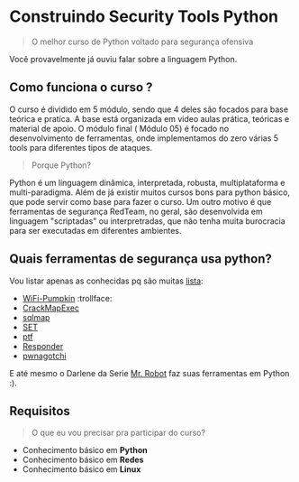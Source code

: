 # Construindo Security Tools Python

> O melhor curso de Python voltado para segurança ofensiva

Você provavelmente já ouviu falar sobre a linguagem Python.

## Como funciona o curso ?

O curso é dividido em 5 módulo, sendo que 4 deles são focados para base teórica e pratíca. A base está organizada em video aulas prática, teóricas e material de apoio.
O módulo final ( Módulo 05) é focado no desenvolvimento de ferramentas, onde implementamos do zero várias 5 tools para diferentes tipos de ataques.

> Porque Python?

Python é um linguagem dinâmica, interpretada, robusta, multiplataforma e multi-paradigma. Além de já existir muitos cursos bons para python básico, que pode servir como base para fazer o curso.
Um outro motivo é que ferramentas de segurança RedTeam, no geral, são desenvolvida em linguagem "scriptadas" ou interpretradas, que não tenha muita burocracia para ser executadas em diferentes ambientes.

## Quais ferramentas de segurança usa python?
Vou listar apenas as conhecidas pq são muitas [lista](https://github.com/enaqx/awesome-pentest):
- [WiFi-Pumpkin](https://github.com/P0cL4bs/WiFi-Pumpkin) :trollface:
- [CrackMapExec](https://github.com/byt3bl33d3r/CrackMapExec)
- [sqlmap](http://sqlmap.org/)
- [SET](https://github.com/trustedsec/social-engineer-toolkit)
- [ptf](https://github.com/trustedsec/ptf)
- [Responder](https://github.com/SpiderLabs/Responder)
- [pwnagotchi](https://github.com/evilsocket/pwnagotchi)

E até mesmo o Darlene da Serie [Mr. Robot](http://www.imdb.com/title/tt4158110/) faz suas ferramentas em Python :).

## Requisitos

> O que eu vou precisar pra participar do curso?

- Conhecimento básico em **Python**
- Conhecimento básico em **Redes**
- Conhecimento básico em **Linux**
